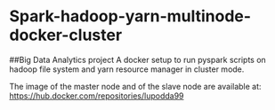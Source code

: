 # Spark-hadoop-yarn-multinode-docker-cluster
##Big Data Analytics project
A docker setup to run pyspark scripts on hadoop file system and yarn resource manager in cluster mode.

The image of the master node and of the slave node are available at: https://hub.docker.com/repositories/lupodda99

